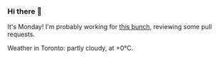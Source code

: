### Hi there :wave:

It's Monday! I'm probably working for [this bunch](https://github.com/kohofinancial), reviewing some pull requests.

Weather in Toronto: partly cloudy, at +0°C.
